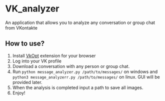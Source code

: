 # VK_analyzer
An application that allows you to analyze any conversation or group chat from VKontakte


## How to use?

1. Install [VkOpt](http://vkopt.net/download/) extension for your browser
2. Log into your VK profile 
3. Download a conversation with any person or group chat.
4. Run `python message_analyzer.py /path/to/messages/` on windows and `python3 message_analyzerr.py /path/to/messages/` on linux. GUI will be provided later.
5. When the analysis is completed input a path to save all images.
6. Enjoy!

